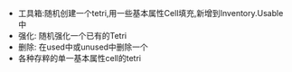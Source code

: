 - 工具箱:随机创建一个tetri,用一些基本属性Cell填充,新增到Inventory.Usable中
- 强化: 随机强化一个已有的Tetri
- 删除: 在used中或unused中删除一个
- 各种存粹的单一基本属性cell的tetri
